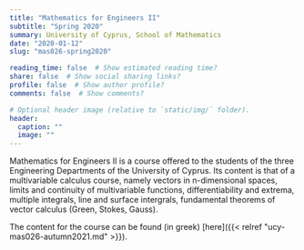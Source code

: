```yaml
---
title: "Mathematics for Engineers II"
subtitle: "Spring 2020"
summary: University of Cyprus, School of Mathematics
date: "2020-01-12"
slug: "mas026-spring2020"

reading_time: false  # Show estimated reading time?
share: false  # Show social sharing links?
profile: false  # Show author profile?
comments: false  # Show comments?

# Optional header image (relative to `static/img/` folder).
header:
  caption: ""
  image: ""
---
```


Mathematics for Engineers II is a course offered to the students of the three Engineering Departments of the University of Cyprus. Its content is that of a multivariable calculus course, namely vectors in n-dimensional spaces, limits and continuity of multivariable functions, differentiability and extrema, multiple integrals, line and surface intergrals, fundamental theorems of vector calculus (Green, Stokes, Gauss).

The content for the course can be found (in greek) [here]({{< relref "ucy-mas026-autumn2021.md" >}}).
